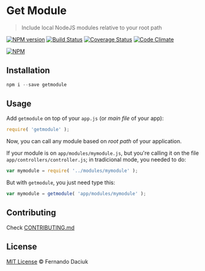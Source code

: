 # Get Module

> Include local NodeJS modules relative to your root path

[![NPM version][npm-version-image]][npm-version-url]
[![Build Status][travis-image]][travis-url]
[![Coverage Status][coveralls-image]][coveralls-url]
[![Code Climate][codeclimate-image]][codeclimate-url]

[![NPM][npm-image]][npm-url]

## Installation

```js
npm i --save getmodule
```

## Usage

Add `getmodule` on top of your `app.js` (or _main file_ of your app):

```js
require( 'getmodule' );
```

Now, you can call any module based on _root path_ of your application.

If your module is on `app/modules/mymodule.js`, but you're calling it on the 
file `app/controllers/controller.js`; in tradicional mode, you needed to do:

```js
var mymodule = require( '../modules/mymodule' );
```

But with `getmodule`, you just need type this:

```js
var mymodule = getmodule( 'app/modules/mymodule' );
```

## Contributing

Check [CONTRIBUTING.md][contributing-url]

## License

[MIT License][license-url] © Fernando Daciuk

[npm-version-image]: https://img.shields.io/npm/v/getmodule.svg?style=flat-square
[npm-version-url]: https://npmjs.org/package/getmodule
[travis-image]: https://img.shields.io/travis/fdaciuk/getmodule.svg?style=flat-square
[travis-url]: https://travis-ci.org/fdaciuk/getmodule
[coveralls-image]: https://img.shields.io/coveralls/fdaciuk/getmodule/master.svg?style=flat-square
[coveralls-url]: https://coveralls.io/r/fdaciuk/getmodule?branch=master
[npm-image]: https://nodei.co/npm/getmodule.png?downloads=true&downloadRank=true&stars=true
[npm-url]: https://nodei.co/npm/getmodule/
[codeclimate-image]: https://img.shields.io/codeclimate/github/fdaciuk/getmodule.svg?style=flat-square
[codeclimate-url]: https://codeclimate.com/github/fdaciuk/getmodule
[contributing-url]: CONTRIBUTING.md
[license-url]: https://github.com/fdaciuk/licenses/blob/master/MIT-LICENSE.md